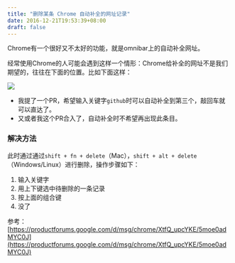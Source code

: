 ```yaml
---
title: "删除某条 Chrome 自动补全的网址记录"
date: 2016-12-21T19:53:39+08:00
draft: false
---
```


Chrome有一个很好又不太好的功能，就是omnibar上的自动补全网址。

经常使用Chrome的人可能会遇到这样一个情形：Chrome给补全的网址不是我们期望的，往往在下面的位置。比如下面这样：

[![](http://ww2.sinaimg.cn/large/7e921c39jw1fayd7kh394j20tx05btbu.jpg)](http://ww2.sinaimg.cn/large/7e921c39jw1fayd7kh394j20tx05btbu.jpg)
* 我提了一个PR，希望输入关键字`github`时可以自动补全到第三个，敲回车就可以直达了。
* 又或者我这个PR合入了，自动补全时不希望再出现此条目。

### [](#解决方法 "解决方法")解决方法

此时通过通过`shift + fn + delete`（Mac），`shift + alt + delete`（Windows/Linux）进行删除，操作步骤如下：

1.  输入关键字
2.  用上下键选中待删除的一条记录
3.  按上面的组合键
4.  没了

参考：
[https://productforums.google.com/d/msg/chrome/XtfQ_upcYKE/5moe0adMYC0J](https://productforums.google.com/d/msg/chrome/XtfQ_upcYKE/5moe0adMYC0J)

